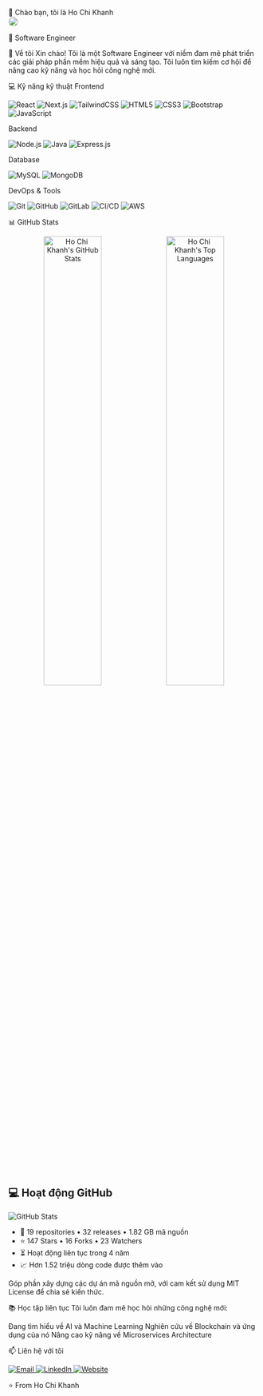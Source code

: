 👋 Chào bạn, tôi là Ho Chi Khanh  
<img src="https://static.vecteezy.com/system/resources/previews/010/310/892/non_2x/vietnam-flag-icon-sign-png.png" width="20" height="20" style="vertical-align: middle; border-radius: 50%;" />

💼 Software Engineer

🚀 Về tôi
Xin chào! Tôi là một Software Engineer với niềm đam mê phát triển các giải pháp phần mềm hiệu quả và sáng tạo. Tôi luôn tìm kiếm cơ hội để nâng cao kỹ năng và học hỏi công nghệ mới.

💻 Kỹ năng kỹ thuật
Frontend
<p>
  <img alt="React" src="https://img.shields.io/badge/-React-61DAFB?style=for-the-badge&logo=react&logoColor=black" />
  <img alt="Next.js" src="https://img.shields.io/badge/-Next.js-000000?style=for-the-badge&logo=next.js&logoColor=white" />
  <img alt="TailwindCSS" src="https://img.shields.io/badge/-TailwindCSS-38B2AC?style=for-the-badge&logo=tailwind-css&logoColor=white" />
  <img alt="HTML5" src="https://img.shields.io/badge/-HTML5-E34F26?style=for-the-badge&logo=html5&logoColor=white" />
  <img alt="CSS3" src="https://img.shields.io/badge/-CSS3-1572B6?style=for-the-badge&logo=css3&logoColor=white" />
  <img alt="Bootstrap" src="https://img.shields.io/badge/-Bootstrap-7952B3?style=for-the-badge&logo=bootstrap&logoColor=white" />
  <img alt="JavaScript" src="https://img.shields.io/badge/-JavaScript-F7DF1E?style=for-the-badge&logo=javascript&logoColor=black" />
</p>
Backend
<p>
  <img alt="Node.js" src="https://img.shields.io/badge/-Node.js-339933?style=for-the-badge&logo=node.js&logoColor=white" />
  <img alt="Java" src="https://img.shields.io/badge/-Java-007396?style=for-the-badge&logo=java&logoColor=white" />
  <img alt="Express.js" src="https://img.shields.io/badge/-Express.js-000000?style=for-the-badge&logo=express&logoColor=white" />
</p>
Database
<p>
  <img alt="MySQL" src="https://img.shields.io/badge/-MySQL-4479A1?style=for-the-badge&logo=mysql&logoColor=white" />
  <img alt="MongoDB" src="https://img.shields.io/badge/-MongoDB-47A248?style=for-the-badge&logo=mongodb&logoColor=white" />
</p>
DevOps & Tools
<p>
  <img alt="Git" src="https://img.shields.io/badge/-Git-F05032?style=for-the-badge&logo=git&logoColor=white" />
  <img alt="GitHub" src="https://img.shields.io/badge/-GitHub-181717?style=for-the-badge&logo=github&logoColor=white" />
  <img alt="GitLab" src="https://img.shields.io/badge/-GitLab-FCA121?style=for-the-badge&logo=gitlab&logoColor=white" />
  <img alt="CI/CD" src="https://img.shields.io/badge/-CI%2FCD-2088FF?style=for-the-badge&logo=github-actions&logoColor=white" />
  <img alt="AWS" src="https://img.shields.io/badge/-AWS-232F3E?style=for-the-badge&logo=amazon-aws&logoColor=white" />
</p>

📊 GitHub Stats
<div align="center">
  <img src="https://github-readme-stats.vercel.app/api?username=khanhchi423&show_icons=true&theme=radical" alt="Ho Chi Khanh's GitHub Stats" width="48%" />
  <img src="https://github-readme-stats.vercel.app/api/top-langs/?username=khanhchi423&layout=compact&theme=radical" alt="Ho Chi Khanh's Top Languages" width="48%" />
</div>

## 💻 Hoạt động GitHub

![GitHub Stats](./path-to-your-image.png)

- 🔹 19 repositories • 32 releases • 1.82 GB mã nguồn
- ⭐ 147 Stars • 16 Forks • 23 Watchers
- ⏳ Hoạt động liên tục trong 4 năm
- 📈 Hơn 1.52 triệu dòng code được thêm vào

Góp phần xây dựng các dự án mã nguồn mở, với cam kết sử dụng MIT License để chia sẻ kiến thức.

📚 Học tập liên tục
Tôi luôn đam mê học hỏi những công nghệ mới:

Đang tìm hiểu về AI và Machine Learning
Nghiên cứu về Blockchain và ứng dụng của nó
Nâng cao kỹ năng về Microservices Architecture


📫 Liên hệ với tôi
<p>
  <a href="mailto:hochikhanh@gmail.com">
    <img alt="Email" src="https://img.shields.io/badge/Email-hochikhanh@gmail.com-red?style=for-the-badge&logo=gmail" />
  </a>
  <a href="https://www.linkedin.com/in/hochikhanh/">
    <img alt="LinkedIn" src="https://img.shields.io/badge/LinkedIn-Ho_Chi_Khanh-blue?style=for-the-badge&logo=linkedin" />
  </a>
  <a href="https://hochikhanh.dev">
    <img alt="Website" src="https://img.shields.io/badge/Website-hochikhanh.dev-green?style=for-the-badge&logo=safari" />
  </a>
</p>

⭐️ From Ho Chi Khanh
